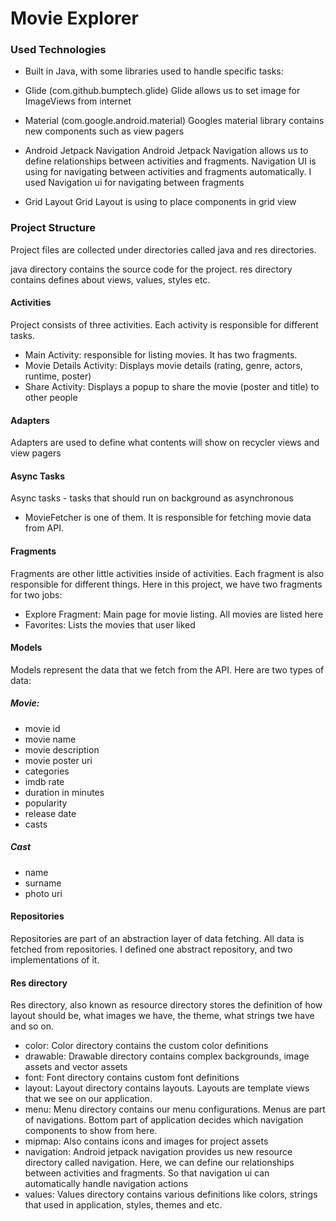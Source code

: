# Movie Explorer

### Used Technologies

- Built in Java, with some libraries used to handle specific tasks:
- Glide (com.github.bumptech.glide)
Glide allows us to set image for ImageViews from internet

- Material (com.google.android.material)
Googles material library contains new components such as view pagers
- Android Jetpack Navigation
Android Jetpack Navigation allows us to define relationships between activities and fragments. Navigation UI is using for navigating between activities and fragments automatically. I used Navigation ui for navigating between fragments

- Grid Layout
Grid Layout is using to place components in grid view

### Project Structure
Project files are collected under directories called java and res directories.

java directory contains the source code for the project.
res directory contains defines about views, values, styles etc.

#### Activities
Project consists of three activities. Each activity is responsible for different tasks.
- Main Activity: responsible for listing movies. It has two fragments.
- Movie Details Activity: Displays movie details (rating, genre, actors, runtime, poster)
- Share Activity: Displays a popup to share the movie (poster and title) to other people

#### Adapters
Adapters are used to define what contents will show on recycler views and view pagers

#### Async Tasks
Async tasks - tasks that should run on background as asynchronous
- MovieFetcher is one of them. It is responsible for fetching movie data from API.

#### Fragments
Fragments are other little activities inside of activities. Each fragment is also responsible for different things. 
Here in this project, we have two fragments for two jobs:
- Explore Fragment: Main page for movie listing. All movies are listed here
- Favorites: Lists the movies that user liked

#### Models

Models represent the data that we fetch from the API. Here are two types of data:
##### Movie:
- movie id
- movie name
- movie description
- movie poster uri
- categories 
- imdb rate
- duration in minutes
- popularity
- release date
- casts

##### Cast
- name
- surname
- photo uri

#### Repositories

Repositories are part of an abstraction layer of data fetching. All data is fetched from repositories. I defined one abstract repository, and two implementations of it.

#### Res directory

Res directory, also known as resource directory stores the definition of how layout should be, what images we have, the theme, what strings twe have and so on.

- color: Color directory contains the custom color definitions
- drawable: Drawable directory contains complex backgrounds, image assets and vector assets
- font: Font directory contains custom font definitions
- layout: Layout directory contains layouts. Layouts are template views that we see on our application.
- menu: Menu directory contains our menu configurations. Menus are part of navigations. Bottom part of application decides which navigation components to show from here.
- mipmap: Also contains icons and images for project assets
- navigation: Android jetpack navigation provides us new resource directory called navigation. Here, we can define our relationships between activities and fragments. So that navigation ui can automatically handle navigation actions
- values: Values directory contains various definitions like colors, strings that used in application, styles, themes and etc.
